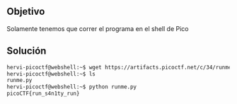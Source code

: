 ## Objetivo
Solamente tenemos que correr el programa en el shell de Pico
## Solución
```bash
hervi-picoctf@webshell:~$ wget https://artifacts.picoctf.net/c/34/runme.py
hervi-picoctf@webshell:~$ ls  
runme.py
hervi-picoctf@webshell:~$ python runme.py 
picoCTF{run_s4n1ty_run}
```